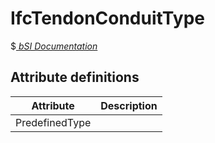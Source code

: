 IfcTendonConduitType
====================
$[ _bSI
Documentation_](https://standards.buildingsmart.org/IFC/DEV/IFC4_2/FINAL/HTML/schema/ifcstructuralelementsdomain/lexical/ifctendonconduittype.htm)


Attribute definitions
---------------------
| Attribute      | Description   |
|----------------|---------------|
| PredefinedType |               |

